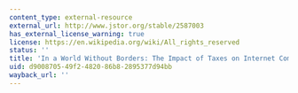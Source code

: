 ```yaml
---
content_type: external-resource
external_url: http://www.jstor.org/stable/2587003
has_external_license_warning: true
license: https://en.wikipedia.org/wiki/All_rights_reserved
status: ''
title: 'In a World Without Borders: The Impact of Taxes on Internet Commerce'
uid: d9008705-49f2-4820-86b8-2895377d94bb
wayback_url: ''
---
```

